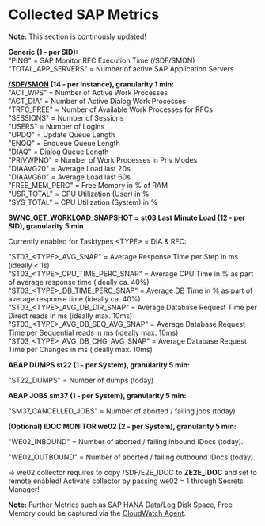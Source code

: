 # Collected SAP Metrics

**Note:** This section is continously updated!

**Generic (1 - per SID):**  
"PING" = SAP Monitor RFC Execution Time (/SDF/SMON)
"TOTAL_APP_SERVERS" = Number of active SAP Application Servers

**[/SDF/SMON](https://wiki.scn.sap.com/wiki/display/CPP/All+about+SMON) (14 - per Instance), granularity 1 min:**  
"ACT_WPS" = Number of Active Work Processes  
"ACT_DIA" = Number of Active Dialog Work Processes  
"TRFC_FREE" = Number of Available Work Processes for RFCs  
"SESSIONS" = Number of Sessions  
"USERS" = Number of Logins  
"UPDQ" = Update Queue Length  
"ENQQ" = Enqueue Queue Length  
"DIAQ" = Dialog Queue Length  
"PRIVWPNO" = Number of Work Processes in Priv Modes  
"DIAAVG20" = Average Load last 20s  
"DIAAVG60" = Average Load last 60s  
"FREE_MEM_PERC" = Free Memory in % of RAM  
"USR_TOTAL" = CPU Utilization (User) in %  
"SYS_TOTAL" = CPU Utilization (System) in %  

**SWNC_GET_WORKLOAD_SNAPSHOT = [st03](https://wiki.scn.sap.com/wiki/pages/viewpage.action?pageId=471174735) Last Minute Load (12 - per SID), granularity 5 min**  

Currently enabled for Tasktypes \<TYPE\> = DIA & RFC:

"ST03\_\<TYPE\>\_AVG_SNAP" = Average Response Time per Step in ms (ideally < 1s)  
"ST03\_\<TYPE\>\_CPU_TIME_PERC_SNAP" = Average CPU Time in % as part of average response time (ideally ca. 40%)  
"ST03\_\<TYPE\>\_DB_TIME_PERC_SNAP" = Average DB Time in % as part of average response time (ideally ca. 40%)  
"ST03\_\<TYPE\>\_AVG_DB_DIR_SNAP" = Average Database Request Time per Direct reads in ms (ideally max. 10ms)  
"ST03\_\<TYPE\>\_AVG_DB_SEQ_AVG_SNAP" = Average Database Request Time per Sequential reads in ms (ideally max. 10ms)  
"ST03\_\<TYPE\>\_AVG_DB_CHG_AVG_SNAP" = Average Database Request Time per Changes in ms (ideally max. 10ms)  

**ABAP DUMPS st22 (1 - per System), granularity 5 min:** 

"ST22_DUMPS" = Number of dumps (today)

**ABAP JOBS sm37 (1 - per System), granularity 5 min:**

"SM37_CANCELLED_JOBS" = Number of aborted / failing jobs (today)

**(Optional) IDOC MONITOR we02 (2 - per System), granularity 5 min:**

"WE02_INBOUND" = Number of aborted / failing inbound IDocs (today). 

"WE02_OUTBOUND" = Number of aborted / failing outbound IDocs (today). 

-> we02 collector requires to copy /SDF/E2E_IDOC to **ZE2E_IDOC** and set to remote enabled! Activate collector by passing we02 = 1 through Secrets Manager!

  
**Note:** Further Metrics such as SAP HANA Data/Log Disk Space, Free Memory could be captured via the [CloudWatch Agent](https://docs.aws.amazon.com/AmazonCloudWatch/latest/monitoring/Install-CloudWatch-Agent.html).
